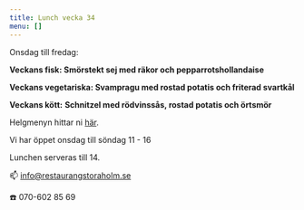 ```yaml
---
title: Lunch vecka 34
menu: []
---
```

Onsdag till fredag:

**Veckans fisk:
Smörstekt sej med räkor och pepparrotshollandaise**

**Veckans vegetariska:
Svampragu med rostad potatis och friterad svartkål**

**Veckans kött:**
**Schnitzel med rödvinssås, rostad potatis och örtsmör**

Helgmenyn hittar ni [här](https://www.restaurangstoraholm.se/helg/?i=2).

Vi har öppet onsdag till söndag 11 - 16

Lunchen serveras till 14.[](http://www.bjorlandagard.se)[](http://www.bjorlandagard.se)[](https://www.restaurangstoraholm.se/helg/?i=2)[](https://www.restaurangstoraholm.se/helg/?i=2)

📫 info@restaurangstoraholm.se

☎️ 070-602 85 69